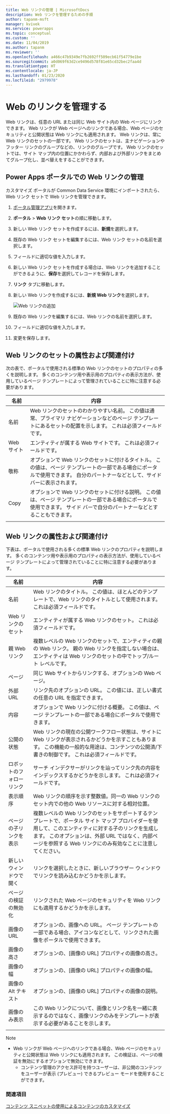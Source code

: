 ```yaml
---
title: Web リンクの管理 | MicrosoftDocs
description: Web リンクを管理するための手順
author: tapanm-msft
manager: kvivek
ms.service: powerapps
ms.topic: conceptual
ms.custom: ''
ms.date: 11/04/2019
ms.author: tapanm
ms.reviewer: ''
ms.openlocfilehash: a466c47b9349e7fb2692ff509ecb61f54779e1be
ms.sourcegitcommit: a0d069f63d2ce9496d578f81e65cd32bec2faa4d
ms.translationtype: HT
ms.contentlocale: ja-JP
ms.lasthandoff: 01/23/2020
ms.locfileid: "2979978"
---
```

# <a name="manage-web-links"></a>Web のリンクを管理する

Web リンクは、任意の URL または同じ Web サイト内の Web ページにリンクできます。 Web リンクが Web ページへのリンクである場合、Web ページのセキュリティと公開状態は Web リンクにも適用されます。 Web リンクは、常に Web リンクのセットの一部です。 Web リンクのセットは、主ナビゲーションやフッター リンクのグループなどの、リンクのグループです。 Web リンクのセットでは、サイト マップ内の位置にかかわらず、内部および外部リンクをまとめてグループ化し、並べ替えをすることができます。

## <a name="manage-web-links-in-power-apps-portals"></a>Power Apps  ポータルでの Web リンクの管理

カスタマイズ ポータルが Common Data Service 環境にインポートされたら、Web リンク セットで Web リンクを管理できます。

1. [ポータル管理アプリ](configure-portal.md)を開きます。

2. **ポータル** > **Web リンク セット**の順に移動します。

3. 新しい Web リンク セットを作成するには、**新規**を選択します。

4. 既存の Web リンク セットを編集するには、Web リンク セットの名前を選択します。

5. フィールドに適切な値を入力します。

6. 新しい Web リンク セットを作成する場合は、Web リンクを追加することができるように、**保存**を選択してレコードを保存します。

7. **リンク** タブに移動します。

8. 新しい Web リンクを作成するには、**新規 Web リンク**を選択します。

    ![Web リンクの追加](../media/add-web-link.png "Web リンクの追加")

9. 既存の Web リンクを編集するには、Web リンクの名前を選択します。

9. フィールドに適切な値を入力します。

6. 変更を保存します。

## <a name="web-link-set-attributes-and-relationships"></a>Web リンクのセットの属性および関連付け

次の表で、ポータルで使用される標準の Web リンクのセットのプロパティの多くを説明します。 多くのコンテンツ用や表示用のプロパティの表示方法が、使用しているページ テンプレートによって管理されていることに特に注意する必要があります。

| 名前    | 内容                                                                                                                                                                                  |
|---------|----------------------------------------------------------------------------------------------------------------------------------------------------------------------------------------------|
| 名前    | Web リンクのセットのわかりやすい名前。 この値は通常、プライマリ ナビゲーションなどのページ テンプレートにあるセットの配置を示します。 これは必須フィールドです。                   |
| Web サイト | エンティティが属する Web サイトです。 これは必須フィールドです。                                                                                                                             |
| 敬称   | オプションで Web リンクのセットに付けるタイトル。 この値は、ページ テンプレートの一部である場合にポータルで使用できます。 自分のパートナーなどとして、サイド バーに表示されます。    |
| Copy    | オプションで Web リンクのセットに付ける説明。 この値は、ページ テンプレートの一部である場合にポータルで使用できます。 サイド バーで自分のパートナーなどとすることもできます。 |
||

## <a name="web-link-attributes-and-relationships"></a>Web リンクの属性および関連付け

下表は、ポータルで使用される多くの標準 Web リンクのプロパティを説明します。 多くのコンテンツ用や表示用のプロパティの表示方法が、使用しているページ テンプレートによって管理されていることに特に注意する必要があります。


|           名前           |                                                                                                               内容                                                                                                               |
|--------------------------|-----------------------------------------------------------------------------------------------------------------------------------------------------------------------------------------------------------------------------------------|
|           名前           |                                                          Web リンクのタイトル。 この値は、ほとんどのテンプレートで、Web リンクのタイトルとして使用されます。 これは必須フィールドです。                                                           |
|       Web リンクのセット       |                                                                                  エンティティが属する Web リンクのセット。 これは必須フィールドです。                                                                                  |
|     親 Web リンク      |                                      複数レベルの Web リンクのセットで、エンティティの親の Web リンク。 親の Web リンクを指定しない場合は、エンティティは Web リンクのセットの中でトップ/ルート レベルです。                                      |
|           ページ           |                                                                                          同じ Web サイトからリンクする、オプションの Web ページ。                                                                                          |
|        外部 URL      |                                                                                リンク先のオプションの URL。 この値には、正しい書式の任意の URL を指定できます。                                                                                |
|       内容        |                                                              オプションで Web リンクに付ける概要。 この値は、ページ テンプレートの一部である場合にポータルで使用できます。                                                              |
|     公開の状態     | Web リンクの現在の公開ワークフロー状態は、サイトに Web リンクが表示されるかどうかを示すこともあります。 この機能の一般的な用途は、コンテンツの公開済/下書きの制御です。 これは必須フィールドです。 |
|    ロボットのフォロー リンク    |                                                           サーチ インデクサーがリンクを辿ってリンク先の内容をインデックスするかどうかを示します。 これは必須フィールドです。                                                            |
|      表示順序       |                                                  Web リンクの順序を示す整数値。同一の Web リンクのセット内での他の Web リソースに対する相対位置。                                                  |
| ページの子リンクを表示 |  複数レベルの Web リンクのセットをサポートするテンプレートで、ポータル サイト マップ プロバイダーを使用して、このエンティティに対する子のリンクを生成します。 このオプションは、外部 URL ではなく、内部ページを参照する Web リンクにのみ有効なことに注意してください。  |
|    新しいウィンドウで開く    |                                                                            リンクを選択したときに、新しいブラウザー ウィンドウでリンクを読み込むかどうかを示します。                                                                             |
| ページの検証の無効化  |                                                                       リンクされた Web ページのセキュリティを Web リンクにも適用するかどうかを示します。                                                                       |
|        画像の URL         |                                                   オプションの、画像への URL。 ページ テンプレートの一部である場合、アイコンなどとして、リンクされた画像をポータルで使用できます。                                                   |
|       画像の高さ       |                                                                                      オプションの、[画像の URL] プロパティの画像の高さ。                                                                                      |
|       画像の幅        |                                                                                      オプションの、[画像の URL] プロパティの画像の幅。                                                                                       |
|      画像の Alt テキスト      |                                                                                   オプションの、[画像の URL] プロパティの画像の説明。                                                                                    |
|    画像のみ表示    |                                                   この Web リンクについて、画像とリンク名を一緒に表示するのではなく、画像リンクのみをテンプレートが表示する必要があることを示します。                                                    |
|                          |                                                                                                                                                                                                                                         |

> [!Note]
> - Web リンクが Web ページへのリンクである場合、Web ページのセキュリティと公開状態は Web リンクにも適用されます。 この検証は、ページの検証を無効にするオプションで無効にできます。 
>   - コンテンツ管理のアクセス許可を持つユーザーは、非公開のコンテンツをユーザーが表示 (プレビュー) できるプレビュー モードを使用することができます。

### <a name="see-also"></a>関連項目

[コンテンツ スニペットの使用によるコンテンツのカスタマイズ](customize-content-snippets.md)
